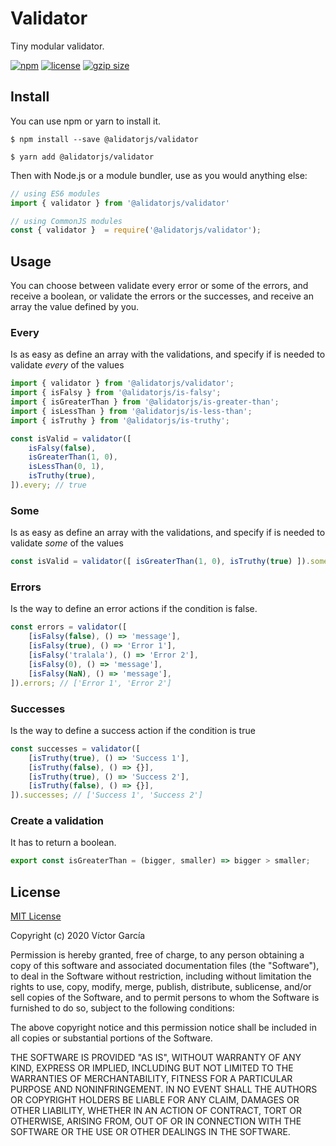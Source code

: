 # Validator

Tiny modular validator.

[![npm](https://img.shields.io/npm/v/@alidatorjs/validator.svg)](http://npm.im/@alidatorjs/validator)
[![license](https://img.shields.io/npm/l/@alidatorjs/validator.svg)](https://github.com/gc-victor/alidatorjs/blob/master/LICENSE.md)
[![gzip size](http://img.badgesize.io/https://unpkg.com/@alidatorjs/validator?compression=gzip)](https://unpkg.com/@alidatorjs/validator)

## Install

You can use npm or yarn to install it.

`$ npm install --save @alidatorjs/validator`

`$ yarn add @alidatorjs/validator`

Then with Node.js or a module bundler, use as you would anything else:

```javascript
// using ES6 modules
import { validator } from '@alidatorjs/validator'

// using CommonJS modules
const { validator }  = require('@alidatorjs/validator');
```

## Usage

You can choose between validate every error or some of the errors, and receive a boolean, or validate the errors or the successes, and receive an array the value defined by you.

### Every

Is as easy as define an array with the validations, and specify if is needed to validate *every* of the values

```javascript
import { validator } from '@alidatorjs/validator';
import { isFalsy } from '@alidatorjs/is-falsy';
import { isGreaterThan } from '@alidatorjs/is-greater-than';
import { isLessThan } from '@alidatorjs/is-less-than';
import { isTruthy } from '@alidatorjs/is-truthy';

const isValid = validator([
    isFalsy(false),
    isGreaterThan(1, 0),
    isLessThan(0, 1),
    isTruthy(true),
]).every; // true
```

### Some

Is as easy as define an array with the validations, and specify if is needed to validate *some* of the values

```javascript
const isValid = validator([ isGreaterThan(1, 0), isTruthy(true) ]).some; // true
```

### Errors

Is the way to define an error actions if the condition is false.

```javascript
const errors = validator([
    [isFalsy(false), () => 'message'],
    [isFalsy(true), () => 'Error 1'],
    [isFalsy('tralala'), () => 'Error 2'],
    [isFalsy(0), () => 'message'],
    [isFalsy(NaN), () => 'message'],
]).errors; // ['Error 1', 'Error 2']
```

### Successes

Is the way to define a success action if the condition is true

```javascript
const successes = validator([
    [isTruthy(true), () => 'Success 1'],
    [isTruthy(false), () => {}],
    [isTruthy(true), () => 'Success 2'],
    [isTruthy(false), () => {}],
]).successes; // ['Success 1', 'Success 2']
``` 

### Create a validation

It has to return a boolean.

```javascript
export const isGreaterThan = (bigger, smaller) => bigger > smaller;
```

## License

[MIT License](https://github.com/gc-victor/alidatorjs/blob/master/LICENSE.md)

Copyright (c) 2020 Víctor García

Permission is hereby granted, free of charge, to any person obtaining a copy
of this software and associated documentation files (the "Software"), to deal
in the Software without restriction, including without limitation the rights
to use, copy, modify, merge, publish, distribute, sublicense, and/or sell
copies of the Software, and to permit persons to whom the Software is
furnished to do so, subject to the following conditions:

The above copyright notice and this permission notice shall be included in all
copies or substantial portions of the Software.

THE SOFTWARE IS PROVIDED "AS IS", WITHOUT WARRANTY OF ANY KIND, EXPRESS OR
IMPLIED, INCLUDING BUT NOT LIMITED TO THE WARRANTIES OF MERCHANTABILITY,
FITNESS FOR A PARTICULAR PURPOSE AND NONINFRINGEMENT. IN NO EVENT SHALL THE
AUTHORS OR COPYRIGHT HOLDERS BE LIABLE FOR ANY CLAIM, DAMAGES OR OTHER
LIABILITY, WHETHER IN AN ACTION OF CONTRACT, TORT OR OTHERWISE, ARISING FROM,
OUT OF OR IN CONNECTION WITH THE SOFTWARE OR THE USE OR OTHER DEALINGS IN THE
SOFTWARE.